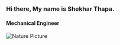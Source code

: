 ### Hi there, My name is Shekhar Thapa.
#### Mechanical Engineer
![Nature Picture](https://github.com/thapashekhar/thapashekhar/edit/main/mountain.jpg)

